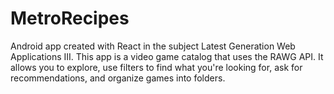 # MetroRecipes
Android app created with React in the subject Latest Generation Web Applications III. This app is a video game catalog that uses the RAWG API. It allows you to explore, use filters to find what you're looking for, ask for recommendations, and organize games into folders.
